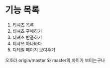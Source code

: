 # 기능 목록
1. 티셔츠 목록
2. 티셔츠 구매하기
3. 티셔츠 반품하기
4. 티샤쓰 아나바다
5. 디테일 페이지 보여주기

오호라 origin/master 와 master의 차이가 보이는구나